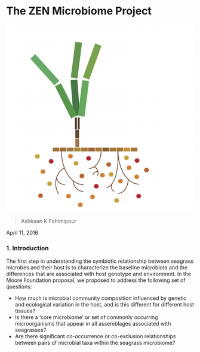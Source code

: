 # The ZEN Microbiome Project 
![Fig. 1](figures/plant_vec.png "ZMP")
> Ashkaan K Fahimipour

April 11, 2016

### 1. Introduction
The first step in understanding the symbiotic relationship between seagrass microbes and their host is to characterize the baseline microbiota and the differences that are associated with host genotype and environment. In the Moore Foundation proposal, we proposed to address the following set of questions:

- How much is microbial community composition influenced by genetic and ecological variation in the host, and is this different for different host tissues?
- Is there a ‘core microbiome’ or set of commonly occurring microorganisms that appear in all assemblages associated with seagrasses?
- Are there significant co-occurrence or co-exclusion relationships between pairs of microbial taxa within the seagrass microbiome?
